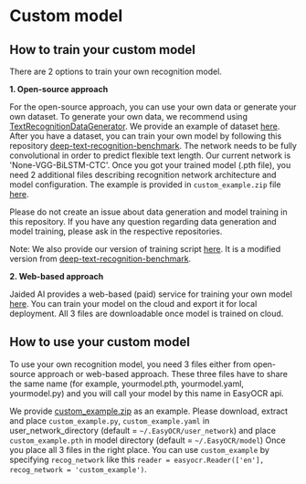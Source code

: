 # Custom model

## How to train your custom model

There are 2 options to train your own recognition model.

**1. Open-source approach**

For the open-source approach, you can use your own data or generate your own dataset. To generate your own data, we recommend using
[TextRecognitionDataGenerator](https://github.com/Belval/TextRecognitionDataGenerator). We provide an example of dataset [here](https://jaided.ai/easyocr/modelhub/).
After you have a dataset, you can train your own model by following this repository
[deep-text-recognition-benchmark](https://github.com/clovaai/deep-text-recognition-benchmark).
The network needs to be fully convolutional in order to predict flexible text length. Our current network is 'None-VGG-BiLSTM-CTC'.
Once you got your trained model (.pth file), you need 2 additional files describing recognition network architecture and model configuration.
The example is provided in `custom_example.zip` file [here](https://jaided.ai/easyocr/modelhub/).

Please do not create an issue about data generation and model training in this repository. If you have any question regarding data generation and model training, please ask in the respective repositories.

Note: We also provide our version of training script [here](https://github.com/JaidedAI/EasyOCR/tree/master/trainer). It is a modified version from [deep-text-recognition-benchmark](https://github.com/clovaai/deep-text-recognition-benchmark).

**2. Web-based approach**

Jaided AI provides a web-based (paid) service for training your own model [here](https://jaided.ai/). You can train your model on the cloud and export it for local deployment. All 3 files are downloadable once model is trained on cloud.

## How to use your custom model

To use your own recognition model, you need 3 files either from open-source approach or web-based approach. These three files have to share the same name (for example, yourmodel.pth, yourmodel.yaml, yourmodel.py) and you will call your model by this name in EasyOCR api.

We provide [custom_example.zip](https://jaided.ai/easyocr/modelhub/)
as an example. Please download, extract and place `custom_example.py`, `custom_example.yaml` in user_network_directory (default = `~/.EasyOCR/user_network`) and place `custom_example.pth` in model directory (default = `~/.EasyOCR/model`)
Once you place all 3 files in the right place. You can use `custom_example` by
specifying `recog_network` like this `reader = easyocr.Reader(['en'], recog_network = 'custom_example')`.
